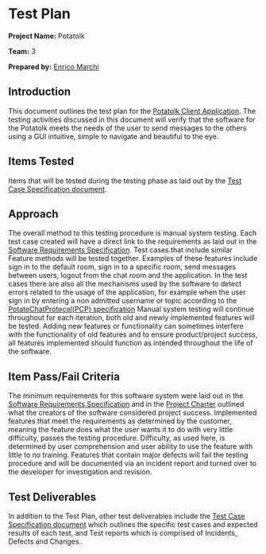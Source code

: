 # Test Plan
**Project Name:** Potatolk

**Team:** 3 

**Prepared by:** [Enrico Marchi](https://github.com/enricomarchidev "Enrico Marchi")

## Introduction
This document outlines the test plan for the [Potatolk Client Application](https://github.com/enricomarchidev/Potatolk "Potatolk Client Application").
The testing activities discussed in this document will verify that the software for the Potatolk meets the needs of the user to send messages to the others using a GUI intuitive, simple to navigate and beautiful to the eye.

## Items Tested
Items that will be tested during the testing phase as laid out by the [Test Case Specification document](https://2020-5ei-team3-marchi.readthedocs.io/en/latest/Test%20Case%20Specification/ "Test Case Specification").

## Approach
The overall method to this testing procedure is manual system testing. Each test
case created will have a direct link to the requirements as laid out in the
[Software Requirements Specification](https://2020-5ei-team3-marchi.readthedocs.io/en/latest/Software%20Requirements%20Specification/ "Software Requirements Specification"). Test cases that include similar Feature methods will
be tested together. Examples of these features include sign in to the default room, sign in to a specific room, send messages between users, logout from the chat room and the application.
In the test cases there are also all the mechanisms used by the software to detect errors related to the usage of the application, for example when the user sign in by entering a non admitted username or topic according to the [PotatoChatProtocol(PCP) specification](https://2020-5ei-team6-trentin.readthedocs.io/en/latest/PCP-Min/ "PCP Specification")
Manual system testing will continue throughout for each iteration, both old and newly implemented features will be tested. Adding new features or functionality can sometimes interfere with the functionality of old features and to ensure product/project success, all features implemented should function as intended throughout the life of the software.

## Item Pass/Fail Criteria
The minimum requirements for this software system were laid out in the
[Software Requirements Specification](https://2020-5ei-team3-marchi.readthedocs.io/en/latest/Software%20Requirements%20Specification/ "Software Requirements Specification") and in the [Project Charter](https://2020-5ei-team3-marchi.readthedocs.io/en/latest/Project%20Charter/ "Project Charter") outlined what the creators of the software considered project success.
Implemented features that meet the requirements as determined by the
customer, meaning the feature does what the user wants it to do with very little
difficulty, passes the testing procedure. Difficulty, as used here, is determined by user comprehension and user ability to use the feature with little to no training.
Features that contain major defects will fail the testing procedure and will be
documented via an incident report and turned over to the developer for
investigation and revision.

## Test Deliverables
In addition to the Test Plan, other test deliverables include the [Test Case Specification document](https://2020-5ei-team3-marchi.readthedocs.io/en/latest/Test%20Case%20Specification/ "Test Case Specification") which outlines the specific test cases and expected results of each test, and Test reports which is comprised of Incidents, Defects and Changes.